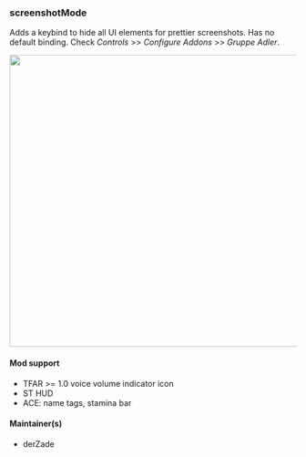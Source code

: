 ### screenshotMode
Adds a keybind to hide all UI elements for prettier screenshots. Has no default binding. Check *Controls* >> *Configure Addons* >> *Gruppe Adler*.

<img src="http://i.imgur.com/TYuHyP8.png" width="512" />

#### Mod support

* TFAR >= 1.0 voice volume indicator icon
* ST HUD
* ACE: name tags, stamina bar

#### Maintainer(s)
* derZade
